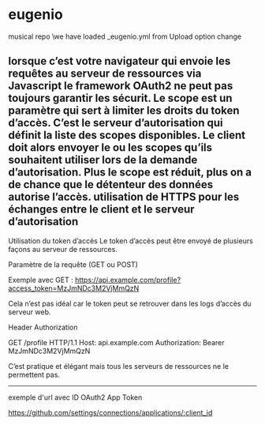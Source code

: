 # eugenio
musical repo
\we have loaded _eugenio.yml  from Upload option change

lorsque c’est votre navigateur qui envoie les requêtes au serveur de ressources via Javascript le framework OAuth2
ne peut pas toujours garantir les sécurit.
Le scope est un paramètre qui sert à limiter les droits du token d’accès. C’est le serveur d’autorisation qui définit la liste des scopes disponibles. Le client doit alors envoyer le ou les scopes qu’ils souhaitent utiliser lors de la demande d’autorisation. Plus le scope est réduit, plus on a de chance que le détenteur des données autorise l’accès.
utilisation de HTTPS pour les échanges entre le client et le serveur d’autorisation
----
Utilisation du token d’accès
Le token d’accès peut être envoyé de plusieurs façons au serveur de ressources.

Paramètre de la requête (GET ou POST)

Exemple avec GET : https://api.example.com/profile?access_token=MzJmNDc3M2VjMmQzN

Cela n’est pas idéal car le token peut se retrouver dans les logs d’accès du serveur web.

Header Authorization

GET /profile HTTP/1.1
Host: api.example.com
Authorization: Bearer MzJmNDc3M2VjMmQzN

C’est pratique et élégant mais tous les serveurs de ressources ne le permettent pas.

________________________________________

exemple d'urI avec ID OAuth2 App Token 

https://github.com/settings/connections/applications/:client_id

